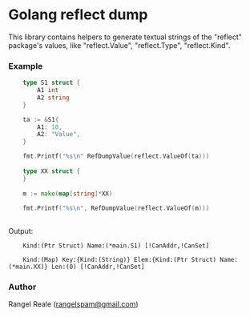 # Golang reflect dump

This library contains helpers to generate textual strings of the "reflect" 
package's values, like "reflect.Value", "reflect.Type", "reflect.Kind".

### Example

```go
    type S1 struct {
        A1 int
        A2 string
    }

    ta := &S1{
        A1: 10,
        A2: "Value",
    }

    fmt.Printf("%s\n" RefDumpValue(reflect.ValueOf(ta)))
    
    type XX struct {
    }
    
    m := make(map[string]*XX)
    
    fmt.Printf("%s\n", RefDumpValue(reflect.ValueOf(m)))    
    
```

Output:

```
    Kind:(Ptr Struct) Name:(*main.S1) [!CanAddr,!CanSet]
    
    Kind:(Map) Key:{Kind:(String)} Elem:{Kind:(Ptr Struct) Name:(*main.XX)} Len:(0) [!CanAddr,!CanSet]
```


### Author

Rangel Reale (rangelspam@gmail.com) 
